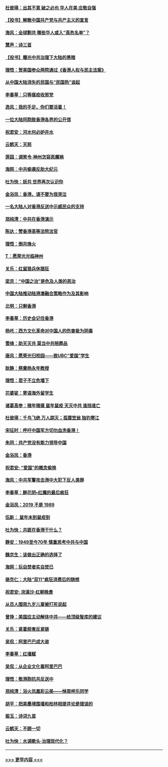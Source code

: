 #### [杜彼得：出其不意 破之必也 华人在美 庄敬自强](../pages/nsc993/n11679554.md?t=11260122) 
#### [【投书】解散中国共产党与共产主义的宣言](../pages/nsc993/n11679177.md?t=11260122) 
#### [海风：全球剿共 哪些华人或入“高危名单”？](../pages/nsc993/n11678617.md?t=11260122) 
#### [慧声：诗三首](../pages/nsc993/n11678848.md?t=11260122) 
#### [【投书】曝光中共治理下大陆的黑暗](../pages/nsc993/n11678674.md?t=11260122) 
#### [理悟：贺美国参众两院通过《香港人权与民主法案》](../pages/nsc993/n11678104.md?t=11260122) 
#### [从中国大陆消失的民国与“民国热”谈起](../pages/nsc993/n11678075.md?t=11260122) 
#### [李春草：只等瘟疫收邪党](../pages/nsc993/n11677308.md?t=11260122) 
#### [逸风：我的手足，你们要活着！](../pages/nsc993/n11676352.md?t=11260122) 
#### [一位大陆同胞致香港各界的公开信](../pages/nsc993/n11675761.md?t=11260122) 
#### [祝君安：河水何必妒井水](../pages/nsc993/n11675746.md?t=11260122) 
#### [云鹤天：天怒](../pages/nsc993/n11675718.md?t=11260122) 
#### [莲园：调笑令‧神州怎容恶魔祸](../pages/nsc993/n11675648.md?t=11260122) 
#### [海网：中共偷袭反助大纪元](../pages/nsc993/n11673515.md?t=11260122) 
#### [吐为快：妖共 世界再次认识你](../pages/nsc993/n11673506.md?t=11260122) 
#### [金浴凤：香港，请不要为我哭泣](../pages/nsc993/n11673248.md?t=11260122) 
#### [一名大陆人对香港反送中示威民众的支持](../pages/nsc993/n11672615.md?t=11260122) 
#### [郑纯清：中共在香港演示](../pages/nsc993/n11670539.md?t=11260122) 
#### [陈达：赞香港高等法院法官](../pages/nsc993/n11669542.md?t=11260122) 
#### [理悟：倒共烽火](../pages/nsc993/n11668844.md?t=11260122) 
#### [T：愿荣光光临神州](../pages/nsc993/n11668421.md?t=11260122) 
#### [关乐：红鼠狼兵休猖狂](../pages/nsc993/n11668378.md?t=11260122) 
#### [梁京：“中国之治”是危及人类的恶治](../pages/nsc993/n11668328.md?t=11260122) 
#### [中国大陆推动陆港澳融合策略作为及其影响](../pages/nsc993/n11668157.md?t=11260122) 
#### [北明：只剩香港](../pages/nsc993/n11668002.md?t=11260122) 
#### [李春草：历史会记住香港](../pages/nsc993/n11667927.md?t=11260122) 
#### [杨吒：西方文化革命对中国人的伤害极为阴毒](../pages/nsc993/n11664521.md?t=11260122) 
#### [雪绮：助天灭共 莫当中共陪葬品](../pages/nsc993/n11662650.md?t=11260122) 
#### [唐风：愿荣光归校园——致UBC“爱国”学生](../pages/nsc993/n11662194.md?t=11260122) 
#### [耿静：祭奠杨永年教授](../pages/nsc993/n11662514.md?t=11260122) 
#### [理悟：君子不立危墙下](../pages/nsc993/n11662172.md?t=11260122) 
#### [花婆娑：寄语海外留学生](../pages/nsc993/n11662121.md?t=11260122) 
#### [诸葛高参：猪年猪瘟 鼠年鼠疫 天灭中共 谁挡谁亡](../pages/nsc993/n11661980.md?t=11260122) 
#### [杜彼得：千鸟飞绝 万人踪灭；孤蓑笠翁 独钓寒江](../pages/nsc993/n11661170.md?t=11260122) 
#### [宋征时：呼吁中国军方切勿血洗香港！](../pages/nsc993/n11415318.md?t=11260122) 
#### [朱同：共产党没有能力领导中国](../pages/nsc993/n11660421.md?t=11260122) 
#### [金浴凤：香港](../pages/nsc993/n11660419.md?t=11260122) 
#### [祝君安: “爱国”的概念偷换](../pages/nsc993/n11659706.md?t=11260122) 
#### [海风：中共军警攻击港中大犯下反人类罪](../pages/nsc993/n11659632.md?t=11260122) 
#### [李春草：醉花阴•红魔的最后疯狂](../pages/nsc993/n11659287.md?t=11260122) 
#### [金浴凤：2019 不是 1989](../pages/nsc993/n11657663.md?t=11260122) 
#### [伍新： 鼠年未到鼠疫到](../pages/nsc993/n11655098.md?t=11260122) 
#### [吐为快：共匪在香港干什么？](../pages/nsc993/n11654891.md?t=11260122) 
#### [静安：1949至今70年 慎重思考中共与中国](../pages/nsc993/n11651244.md?t=11260122) 
#### [魏京生：该做出正确的选择了](../pages/nsc993/n11653084.md?t=11260122) 
#### [海网：玩自焚者实自焚已](../pages/nsc993/n11652423.md?t=11260122) 
#### [骆克仁：大陆“双11”疯狂消费后的随想](../pages/nsc993/n11652305.md?t=11260122) 
#### [祝君安: 浣溪沙·红朝晚景](../pages/nsc993/n11652258.md?t=11260122) 
#### [从百人围观九岁儿童被打死说起](../pages/nsc993/n11651030.md?t=11260122) 
#### [曾铮：美国应主动解体中共——给顶级智库的建议](../pages/nsc993/n11649888.md?t=11260122) 
#### [关乐：紧着脱套反紧链](../pages/nsc993/n11649069.md?t=11260122) 
#### [吴侃：阿里巴巴成大盗](../pages/nsc993/n11645523.md?t=11260122) 
#### [李春草：红墙赋](../pages/nsc993/n11646389.md?t=11260122) 
#### [吴侃：从企业文化看阿里巴巴](../pages/nsc993/n11645476.md?t=11260122) 
#### [理悟：敬港胞抗共反送中](../pages/nsc993/n11645466.md?t=11260122) 
#### [郑纯清：浴火凤凰彩云美——悼周梓乐同学](../pages/nsc993/n11645155.md?t=11260122) 
#### [胡平：把美墨境围墙和柏林相提并论是错误的](../pages/nsc993/n11645134.md?t=11260122) 
#### [振玉：诗词九首](../pages/nsc993/n11644081.md?t=11260122) 
#### [云鹤天：不顾一切](../pages/nsc993/n11643508.md?t=11260122) 
#### [吐为快：水调歌头·治理现代化？](../pages/nsc993/n11643485.md?t=11260122) 

----
#### [ >>> 更早内容 <<< ](../indexes/nsc993-earlier.md)
